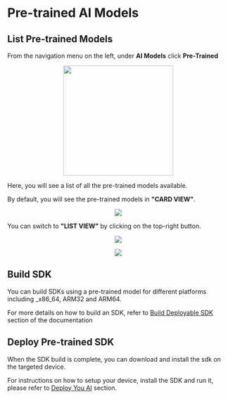 # Pre-trained AI Models

## List Pre-trained Models

From the navigation menu on the left, under __AI Models__ click __Pre-Trained__

<p align="center">
  <img src="../latest/img/console/Dashboard/LeftMenu-PretrainedAI.png" width="250">
</p>


Here, you will see a list of all the pre-trained models available.

By default, you will see the pre-trained models in __"CARD VIEW"__.

<p align="center">
  <img src="../latest/img/console/AI Models/PretrainedAIModels-Card.png">
</p>

You can switch to __"LIST VIEW"__ by clicking on the top-right button.

<p align="center">
  <img src="../latest/img/console/AI Models/PretrainedAIModels-ChangeView.png">
</p>

<p align="center">
  <img src="../latest/img/console/AI Models/PretrainedAIModels-List.png">
</p>

## Build SDK

You can build SDKs using a pre-trained model for different platforms including _x86_64, ARM32 and ARM64. 

For more details on how to build an SDK, refer to [Build Deployable SDK](/en/latest/buildSdk.html) section of the documentation

## Deploy Pre-trained SDK

When the SDK build is complete, you can download and install the sdk on the targeted device. 

For instructions on how to setup your device, install the SDK and run it, please refer to [Deploy You AI](/en/latest/installation.html) section.